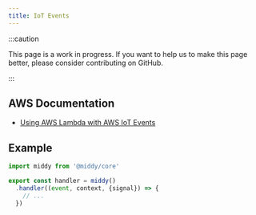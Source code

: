 ```yaml
---
title: IoT Events
---
```


:::caution

This page is a work in progress. If you want to help us to make this page better, please consider contributing on GitHub.

:::

## AWS Documentation
- [Using AWS Lambda with AWS IoT Events](https://docs.aws.amazon.com/lambda/latest/dg/services-iotevents.html)

## Example
```javascript
import middy from '@middy/core'

export const handler = middy()
  .handler((event, context, {signal}) => {
    // ...
  })
```
